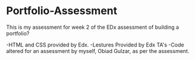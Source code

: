 # Portfolio-Assessment
This is my assessment for week 2 of the EDx assessment of building a portfolio? 

-HTML and CSS provided by Edx.
-Lestures Provided by Edx TA's
-Code altered for an assessment by myself, Obiad Gulzar, as per the assessment.
